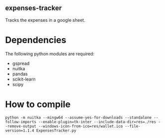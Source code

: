 ## expenses-tracker
Tracks the expenses in a google sheet.

# Dependencies
The following python modules are required:

- gspread
- nuitka
- pandas
- scikit-learn
- scipy

# How to compile

    python -m nuitka --mingw64 --assume-yes-for-downloads --standalone --follow-imports --enable-plugin=tk-inter --include-data-dir=res=./res --remove-output --windows-icon-from-ico=res/wallet.ico --file-version=1.1.4 ExpensesTracker.py